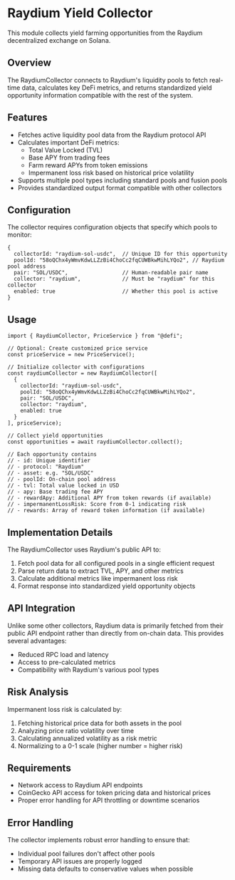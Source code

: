 # Raydium Yield Collector

This module collects yield farming opportunities from the Raydium decentralized exchange on Solana.

## Overview

The RaydiumCollector connects to Raydium's liquidity pools to fetch real-time data, calculates key DeFi metrics, and returns standardized yield opportunity information compatible with the rest of the system.

## Features

- Fetches active liquidity pool data from the Raydium protocol API
- Calculates important DeFi metrics:
  - Total Value Locked (TVL)
  - Base APY from trading fees
  - Farm reward APYs from token emissions
  - Impermanent loss risk based on historical price volatility
- Supports multiple pool types including standard pools and fusion pools
- Provides standardized output format compatible with other collectors

## Configuration

The collector requires configuration objects that specify which pools to monitor:

```
{
  collectorId: "raydium-sol-usdc",  // Unique ID for this opportunity
  poolId: "58oQChx4yWmvKdwLLZzBi4ChoCc2fqCUWBkwMihLYQo2", // Raydium pool address
  pair: "SOL/USDC",                 // Human-readable pair name
  collector: "raydium",             // Must be "raydium" for this collector
  enabled: true                     // Whether this pool is active
}
```

## Usage

```
import { RaydiumCollector, PriceService } from "@defi";

// Optional: Create customized price service
const priceService = new PriceService();

// Initialize collector with configurations
const raydiumCollector = new RaydiumCollector([
  {
    collectorId: "raydium-sol-usdc",
    poolId: "58oQChx4yWmvKdwLLZzBi4ChoCc2fqCUWBkwMihLYQo2",
    pair: "SOL/USDC",
    collector: "raydium",
    enabled: true
  }
], priceService);

// Collect yield opportunities
const opportunities = await raydiumCollector.collect();

// Each opportunity contains
// - id: Unique identifier
// - protocol: "Raydium"
// - asset: e.g. "SOL/USDC"
// - poolId: On-chain pool address
// - tvl: Total value locked in USD
// - apy: Base trading fee APY
// - rewardApy: Additional APY from token rewards (if available)
// - impermanentLossRisk: Score from 0-1 indicating risk
// - rewards: Array of reward token information (if available)
```

## Implementation Details

The RaydiumCollector uses Raydium's public API to:

1. Fetch pool data for all configured pools in a single efficient request
2. Parse return data to extract TVL, APY, and other metrics
3. Calculate additional metrics like impermanent loss risk
4. Format response into standardized yield opportunity objects

## API Integration

Unlike some other collectors, Raydium data is primarily fetched from their public API endpoint rather than directly from on-chain data. This provides several advantages:

- Reduced RPC load and latency
- Access to pre-calculated metrics
- Compatibility with Raydium's various pool types

## Risk Analysis

Impermanent loss risk is calculated by:

1. Fetching historical price data for both assets in the pool
2. Analyzing price ratio volatility over time
3. Calculating annualized volatility as a risk metric
4. Normalizing to a 0-1 scale (higher number = higher risk)

## Requirements

- Network access to Raydium API endpoints
- CoinGecko API access for token pricing data and historical prices
- Proper error handling for API throttling or downtime scenarios

## Error Handling

The collector implements robust error handling to ensure that:

- Individual pool failures don't affect other pools
- Temporary API issues are properly logged
- Missing data defaults to conservative values when possible
